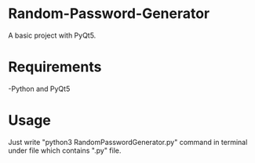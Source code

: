 # Random-Password-Generator
A basic project with PyQt5.

# Requirements
-Python and PyQt5

# Usage
Just write "python3 RandomPasswordGenerator.py" command in terminal under file which contains ".py" file.
